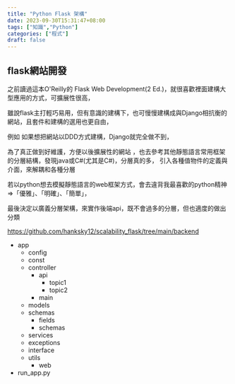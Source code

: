```yaml
---
title: "Python Flask 架構"
date: 2023-09-30T15:31:47+08:00
tags: ["知識","Python"]
categories: ["程式"]
draft: false
---
```


## flask網站開發
 之前讀過這本O'Reilly的 Flask Web Development(2 Ed.)，就很喜歡裡面建構大型應用的方式，可擴展性很高，

 雖說flask主打輕巧易用，但有意識的建構下，也可慢慢建構成與Django相抗衡的網站，且套件和建構的選用也更自由，

 例如 如果想把網站以DDD方式建構，Django就完全做不到，

 為了真正做到好維護，方便以後擴展性的網站 ，也去參考其他靜態語言常用框架的分層結構，發現java或C#(尤其是C#)，分層真的多，
 引入各種值物件的定義與介面，來解耦和各種分層
 
 若以python想去模擬靜態語言的web框架方式，會去違背我最喜歡的python精神=>「優雅」、「明確」、「簡單」，

 最後決定以廣義分層架構，來實作後端api，既不會過多的分層，但也適度的做出分類


https://github.com/hanksky12/scalability_flask/tree/main/backend

- app
    - config
    - const
    - controller
      - api
        - topic1
        - topic2
      - main
    - models
    - schemas
      - fields
      - schemas
    - services
    - exceptions
    - interface
    - utils
      - web
- run_app.py

